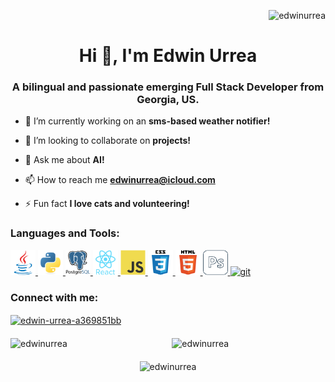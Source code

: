 <p align="right"> <img src="https://komarev.com/ghpvc/?username=edwinurrea&label=Visitors&color=01c2d0&style=flat" alt="edwinurrea" /> </p>

<h1 align="center">Hi 👋, I'm Edwin Urrea</h1>
<h3 align="center">A bilingual and passionate emerging Full Stack Developer from Georgia, US.</h3>

- 🔭 I’m currently working on an **sms-based weather notifier!**

- 👯 I’m looking to collaborate on **projects!**

- 💬 Ask me about **AI!**

- 📫 How to reach me **edwinurrea@icloud.com**

- ⚡ Fun fact **I love cats and volunteering!**

<h3 align="left">Languages and Tools:</h3>
<p align="left"> 
  <a href="https://www.java.com" target="_blank" rel="noreferrer"> 
    <img src="https://raw.githubusercontent.com/devicons/devicon/master/icons/java/java-original.svg" alt="java" width="40" height="40"/> 
  </a> 
  <a href="https://www.python.org" target="_blank" rel="noreferrer"> 
    <img src="https://raw.githubusercontent.com/devicons/devicon/master/icons/python/python-original.svg" alt="python" width="40" height="40"/> 
  </a> 
  <a href="https://www.postgresql.org" target="_blank" rel="noreferrer"> 
    <img src="https://raw.githubusercontent.com/devicons/devicon/master/icons/postgresql/postgresql-original-wordmark.svg" alt="postgresql" width="40" height="40"/> 
  </a> 
  <a href="https://reactjs.org/" target="_blank" rel="noreferrer"> 
    <img src="https://raw.githubusercontent.com/devicons/devicon/master/icons/react/react-original-wordmark.svg" alt="react" width="40" height="40"/> 
  </a> 
  <a href="https://developer.mozilla.org/en-US/docs/Web/JavaScript" target="_blank" rel="noreferrer"> 
    <img src="https://raw.githubusercontent.com/devicons/devicon/master/icons/javascript/javascript-original.svg" alt="javascript" width="40" height="40"/> 
  </a> 
  <a href="https://www.w3schools.com/css/" target="_blank" rel="noreferrer"> 
    <img src="https://raw.githubusercontent.com/devicons/devicon/master/icons/css3/css3-original-wordmark.svg" alt="css3" width="40" height="40"/> 
  </a> 
  <a href="https://www.w3.org/html/" target="_blank" rel="noreferrer"> 
    <img src="https://raw.githubusercontent.com/devicons/devicon/master/icons/html5/html5-original-wordmark.svg" alt="html5" width="40" height="40"/> 
  </a> 
  <a href="https://www.photoshop.com/en" target="_blank" rel="noreferrer"> 
    <img src="https://raw.githubusercontent.com/devicons/devicon/master/icons/photoshop/photoshop-line.svg" alt="photoshop" width="40" height="40"/> 
  </a> 
  <a href="https://git-scm.com/" target="_blank" rel="noreferrer"> 
    <img src="https://www.vectorlogo.zone/logos/git-scm/git-scm-icon.svg" alt="git" width="40" height="40"/> 
  </a> 
</p>

<h3 align="left">Connect with me:</h3>
<p align="left">
  <a href="https://linkedin.com/in/edwin-urrea-a369851bb" target="_blank"><img align="center" src="https://raw.githubusercontent.com/rahuldkjain/github-profile-readme-generator/master/src/images/icons/Social/linked-in-alt.svg" alt="edwin-urrea-a369851bb" height="30" width="40" /></a>
</p>

<div style="display: flex; justify-content: space-between; align-items: flex-start; margin-top: 20px;">
  <img align="left" width="46%" src="https://github-readme-stats.vercel.app/api?username=edwinurrea&show_icons=true&theme=highcontrast&locale=en" alt="edwinurrea" />
  <img align="right" width="48.76%" src="https://github-readme-streak-stats.herokuapp.com/?user=edwinurrea&theme=highcontrast" alt="edwinurrea" />
</div>

<div align="center" style="margin-top: 20px;">
  <img width="30%" src="https://github-readme-stats.vercel.app/api/top-langs?username=edwinurrea&show_icons=true&theme=highcontrast&locale=en&layout=compact" alt="edwinurrea" />
</div>


